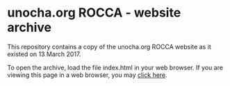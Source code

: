 # unocha.org ROCCA - website archive

This repository contains a copy of the unocha.org ROCCA website as it existed on 13 March 2017.

To open the archive, load the file index.html in your web browser. If you are viewing this page in a web browser, you may <a href="static-html/index.html">click here</a>.
